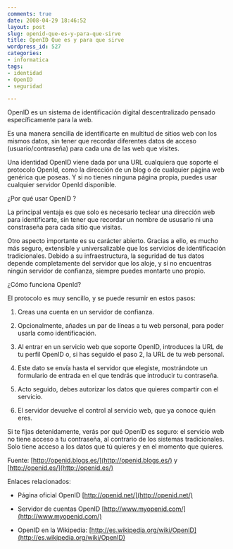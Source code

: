 ```yaml
---
comments: true
date: 2008-04-29 18:46:52
layout: post
slug: openid-que-es-y-para-que-sirve
title: OpenID Que es y para que sirve
wordpress_id: 527
categories:
- informatica
tags:
- identidad
- OpenID
- seguridad

---
```


 OpenID es un sistema de identificación digital descentralizado pensado específicamente para la web.

Es una manera sencilla de identificarte en multitud de sitios web con los mismos datos, sin tener que recordar diferentes datos de acceso (usuario/contraseña) para cada una de las web que visites.

Una identidad OpenID viene dada por una URL cualquiera que soporte el protocolo OpenId, como la dirección de un blog o de cualquier página web genérica que poseas. Y si no tienes ninguna página propia, puedes usar cualquier servidor OpenId disponible.

¿Por qué usar OpenID ?

La principal ventaja es que solo es necesario teclear una dirección web para identificarte, sin tener que recordar un nombre de ususario ni una constraseña para cada sitio que visitas.

Otro aspecto importante es su carácter abierto. Gracias a ello, es mucho más seguro, extensible y universalizable que los servicios de identificación tradicionales. Debido a su infraestructura, la seguridad de tus datos depende completamente del servidor que los aloje, y si no encuentras ningún servidor de confianza, siempre puedes montarte uno propio.

¿Cómo funciona OpenId?

El protocolo es muy sencillo, y se puede resumir en estos pasos:
	
  1. Creas una cuenta en un servidor de confianza.
	
  2. Opcionalmente, añades un par de líneas a tu web personal, para poder usarla como identificación.
	
  3. Al entrar en un servicio web que soporte OpenID, introduces la URL de tu perfil OpenID o, si has seguido el paso 2, la URL de tu web personal.

  4. Este dato se envía hasta el servidor que elegiste, mostrándote un formulario de entrada en el que tendrás que introducir tu contraseña.

  5. Acto seguido, debes autorizar los datos que quieres compartir con el servicio.
	
  6. El servidor devuelve el control al servicio web, que ya conoce quién eres.

Si te fijas detenidamente, verás por qué OpenID es seguro: el servicio web no tiene acceso a tu contraseña, al contrario de los sistemas tradicionales. Solo tiene acceso a los datos que tú quieres y en el momento que quieres.

Fuente: [http://openid.blogs.es/](http://openid.blogs.es/) y [http://openid.es/](http://openid.es/)

Enlaces relacionados:
	
  * Página oficial OpenID [http://openid.net/](http://openid.net/)
	
  * Servidor de cuentas OpenID [http://www.myopenid.com/](http://www.myopenid.com/)
	
  * OpenID en la Wikipedia: [http://es.wikipedia.org/wiki/OpenID](http://es.wikipedia.org/wiki/OpenID)


 

 
